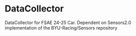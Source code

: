 # DataCollector
DataCollector for FSAE 24-25 Car. 
Dependent on Sensors2.0 implementation of the BYU-Racing/Sensors repository
